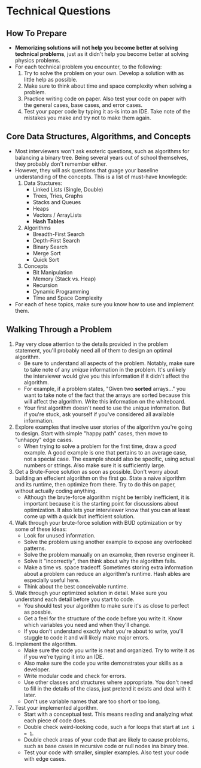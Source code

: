 # Technical Questions

## How To Prepare
- **Memorizing solutions will not help you become better at solving technical problems**, just as it didn't help you become better at solving physics problems.
- For each technical problem you encounter, to the following:
    1. Try to solve the problem on your own. Develop a solution with as little help as possible.
    2. Make sure to think about time and space complexity when solving a problem.
    3. Practice writing code on paper. Also test your code on paper with the general cases, base cases, and error cases.
    4. Test your paper code by typing it as-is into an IDE. Take note of the mistakes you make and try not to make them again.

## Core Data Structures, Algorithms, and Concepts
- Most interviewers won't ask esoteric questions, such as algorithms for balancing a binary tree. Being several years out of school themselves, they probably don't remember either.
- However, they will ask questions that guage your baseline understanding of the concepts. This is a list of must-have knowlegde:
    1. Data Stuctures:
        - Linked Lists (Single, Double)
        - Trees, Tries, Graphs
        - Stacks and Queues
        - Heaps
        - Vectors / ArrayLists
        - **Hash Tables**
    2. Algorithms
        - Breadth-First Search
        - Depth-First Search
        - Binary Search
        - Merge Sort
        - Quick Sort
    3. Concepts
        - Bit Manipulation
        - Memory (Stack vs. Heap)
        - Recursion
        - Dynamic Programming
        - Time and Space Complexity
- For each of hese topics, make sure you know how to use and implement them.

## Walking Through a Problem
1. Pay very close attention to the details provided in the problem statement, you'll probably need all of them to design an optimal algorithm.
    - Be sure to understand all aspects of the problem. Notably, make sure to take note of any _unique_ information in the problem. It's unlikely the interviewer would give you this information if it didn't affect the algorithm.
    - For example, if a problem states, "Given two **sorted** arrays..." you want to take note of the fact that the arrays are sorted because this will affect the algorithm. Write this information on the whiteboard.
    - Your first algorithm doesn't need to use the unique information. But if you're stuck, ask yourself if you've considered all available information.
2. Explore examples that involve user stories of the algorithm you're going to design. Start with simple "happy path" cases, then move to "unhappy" edge cases.
    - When trying to solve a problem for the first time, draw a _good_ example. A good example is one that pertains to an average case, not a special case. The example should also be specific, using actual numbers or strings. Also make sure it is sufficiently large.
3. Get a Brute-Force solution as soon as possible. Don't worry about building an effecient algorithm on the first go. State a naive algorithm and its runtime, then optimize from there. Try to do this on paper, without actually coding anything.
    - Although the brute-force algorithm might be terribly inefficient, it is important because it is the starting point for discussions about optimization. It also lets your interviewer know that you can at least come up with a quick but inefficient solution.
4. Walk through your brute-force solution with BUD optimization or try some of these ideas:
    - Look for unused information.
    - Solve the problem using another example to expose any overlooked patterns.
    - Solve the problem manually on an examoke, then reverse engineer it.
    - Solve it "incorrectly", then think about why the algorithm fails.
    - Make a time vs. space tradeoff. Sometimes storing extra information about a problem can reduce an algorithm's runtime. Hash ables are especially useful here.
    - Think about the best conceivable runtime.
5. Walk through your optimized solution in detail. Make sure you understand each detail before you start to code.
    - You should test your algorithm to make sure it's as close to perfect as possble.
    - Get a feel for the structure of the code before you write it. Know which variables you need and when they'll change.
    - If you don't understand exactly what you're about to write, you'll stuggle to code it and will likely make major errors.
6. Implement the algorithm.
    - Make sure the code you write is neat and organized. Try to write it as if you we're typing it into an IDE.
    - Also make sure the code you write demonstrates your skills as a developer.
    - Write modular code and check for errors.
    - Use other classes and structures where appropriate. You don't need to fill in the details of the class, just pretend it exists and deal with it later.
    - Don't use variable names that are too short or too long.
7. Test your implemented algorithm.
    - Start with a conceptual test. This means reading and analyzing what each piece of code does.
    - Double check weird-looking code, such a for loops that start at `int i = 1`.
    - Double check areas of your code that are likely to cause problems, such as base cases in recursive code or null nodes ina binary tree.
    - Test your code with smaller, simpler examples. Also test your code with edge cases.